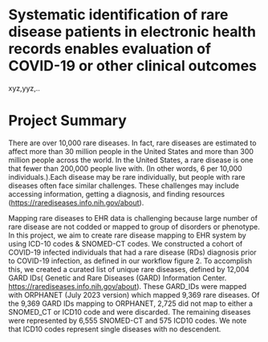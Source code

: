 # Systematic identification of rare disease patients in electronic health records enables evaluation of COVID-19 or other clinical outcomes
xyz,yyz,..
# Project Summary 
There are over 10,000 rare diseases. In fact, rare diseases are estimated to affect more than 30 million people in the United States and more than 300 million people across the world. In the United States, a rare disease is one that fewer than 200,000 people live with. (In other words, 6 per 10,000 individuals.).Each disease may be rare individually, but people with rare diseases often face similar challenges. These challenges may include accessing information, getting a diagnosis, and finding resources (https://rarediseases.info.nih.gov/about). 

Mapping rare diseases to EHR data is challenging because large number of rare disease are not codded or mapped to group of disorders or phenotype. In this project, we aim to create rare disease mapping to EHR system by using ICD-10 codes & SNOMED-CT codes. We constructed a cohort of COVID-19 infected individuals that had a rare disease (RDs) diagnosis prior to COVID-19 infection, as defined in our workflow figure 2.  To accomplish this, we created a curated list of unique rare diseases, defined by 12,004 GARD IDs(	Genetic and Rare Diseases (GARD) Information Center. https://rarediseases.info.nih.gov/about).  These GARD_IDs were mapped with ORPHANET (July 2023 version) which mapped 9,369 rare diseases.  Of the 9,369 GARD IDs mapping to ORPHANET, 2,725 did not map to either a SNOMED_CT or ICD10 code and were discarded.  The remaining diseases were represented by 6,555 SNOMED-CT and 575 ICD10 codes.  We note that ICD10 codes represent single diseases with no descendent.  
